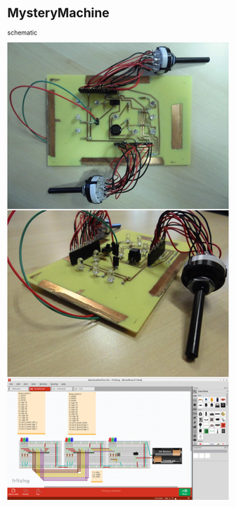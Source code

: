 MysteryMachine
==============

 schematic

![Top](MysteryMachineTop_1_0.jpg)
![Side](MysteryMachineSide_1_0.jpg)
![Breadboard](MysteryMachineBreadboard_1_0.png)
